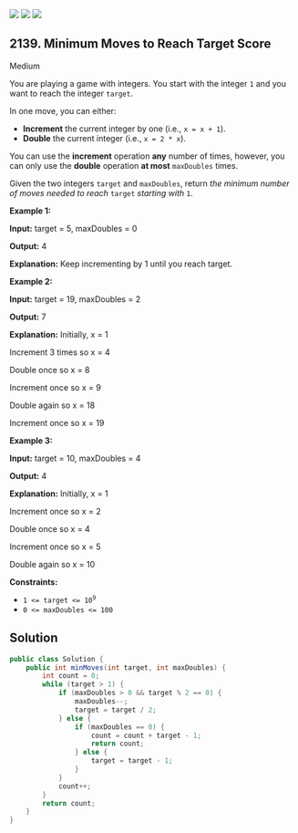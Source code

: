 [![](https://img.shields.io/github/stars/javadev/LeetCode-in-Java?label=Stars&style=flat-square)](https://github.com/javadev/LeetCode-in-Java)
[![](https://img.shields.io/github/forks/javadev/LeetCode-in-Java?label=Fork%20me%20on%20GitHub%20&style=flat-square)](https://github.com/javadev/LeetCode-in-Java/fork)
[![](https://img.shields.io/badge/-LeetCode%20in%20Kotlin-blue?style=flat-square)](https://github.com/javadev/LeetCode-in-Kotlin)

## 2139\. Minimum Moves to Reach Target Score

Medium

You are playing a game with integers. You start with the integer `1` and you want to reach the integer `target`.

In one move, you can either:

*   **Increment** the current integer by one (i.e., `x = x + 1`).
*   **Double** the current integer (i.e., `x = 2 * x`).

You can use the **increment** operation **any** number of times, however, you can only use the **double** operation **at most** `maxDoubles` times.

Given the two integers `target` and `maxDoubles`, return _the minimum number of moves needed to reach_ `target` _starting with_ `1`.

**Example 1:**

**Input:** target = 5, maxDoubles = 0

**Output:** 4

**Explanation:** Keep incrementing by 1 until you reach target.

**Example 2:**

**Input:** target = 19, maxDoubles = 2

**Output:** 7

**Explanation:** Initially, x = 1 

Increment 3 times so x = 4 

Double once so x = 8 

Increment once so x = 9 

Double again so x = 18 

Increment once so x = 19

**Example 3:**

**Input:** target = 10, maxDoubles = 4

**Output:** 4

**Explanation:** Initially, x = 1 

Increment once so x = 2 

Double once so x = 4 

Increment once so x = 5 

Double again so x = 10

**Constraints:**

*   <code>1 <= target <= 10<sup>9</sup></code>
*   `0 <= maxDoubles <= 100`

## Solution

```java
public class Solution {
    public int minMoves(int target, int maxDoubles) {
        int count = 0;
        while (target > 1) {
            if (maxDoubles > 0 && target % 2 == 0) {
                maxDoubles--;
                target = target / 2;
            } else {
                if (maxDoubles == 0) {
                    count = count + target - 1;
                    return count;
                } else {
                    target = target - 1;
                }
            }
            count++;
        }
        return count;
    }
}
```